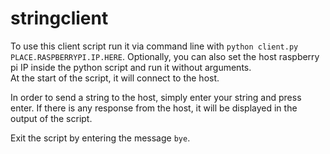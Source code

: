 # stringclient

To use this client script run it via command line with `python client.py PLACE.RASPBERRYPI.IP.HERE`. Optionally, you can also set the host raspberry pi IP inside the python script and run it without arguments.  
At the start of the script, it will connect to the host.  

In order to send a string to the host, simply enter your string and press enter. If there is any response from the host, it will be displayed in the output of the script.  

Exit the script by entering the message `bye`.